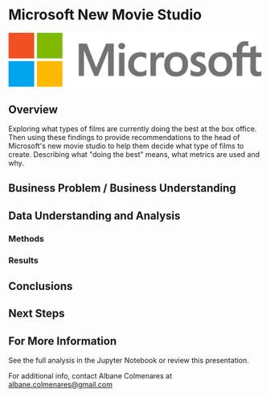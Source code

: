 # Microsoft New Movie Studio

![blueprint](images/microsoft_logo.png)

## Overview

Exploring what types of films are currently doing the best at the box office. Then using these findings to provide recommendations to the head of Microsoft's new movie studio to  help them decide what type of films to create. 
Describing what "doing the best" means, what metrics are used and why.

## Business Problem / Business Understanding



## Data Understanding and Analysis

### Methods

### Results

## Conclusions

## Next Steps

## For More Information 
See the full analysis in the Jupyter Notebook or review this presentation.

For additional info, contact Albane Colmenares at albane.colmenares@gmail.com

